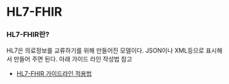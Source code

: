 # HL7-FHIR
### HL7-FHIR란?
HL7은 의료정보를 교류하기를 위해 만들어진 모델이다. JSON이나 XML등으로 표시해서 만들어 주면 된다. 아래 가이드 라인 작성법 참고
- [HL7-FHIR 가이드라인 적용법](https://magpienote.tistory.com/180)
